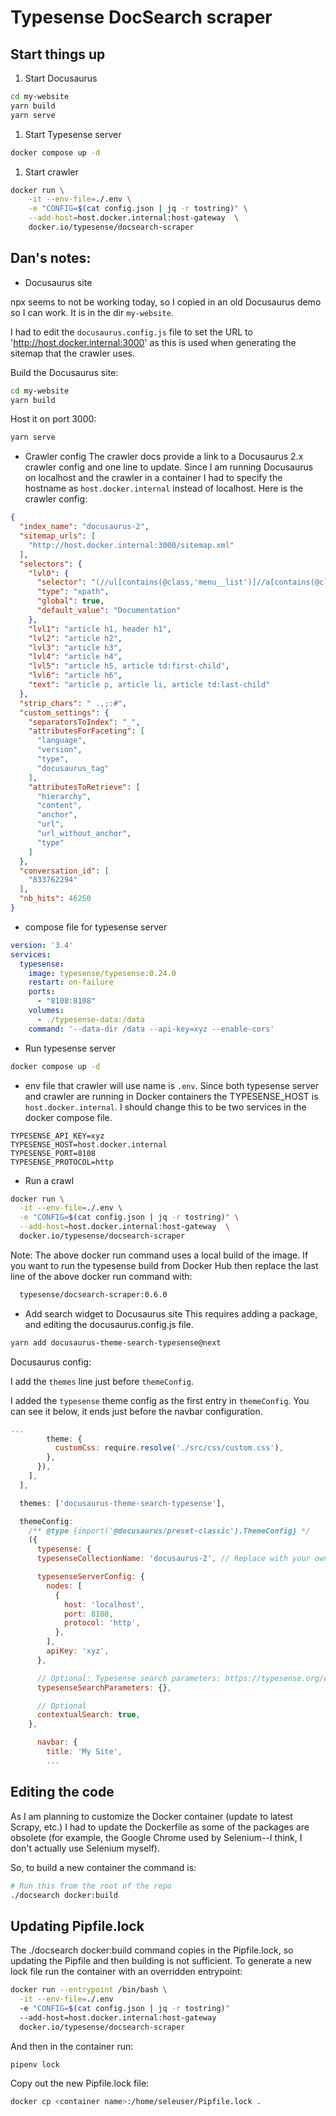 # Typesense DocSearch scraper

## Start things up

1. Start Docusaurus
```bash
cd my-website
yarn build
yarn serve
```

1. Start Typesense server
```bash
docker compose up -d
```

1. Start crawler
```bash
docker run \
    -it --env-file=./.env \
    -e "CONFIG=$(cat config.json | jq -r tostring)" \
    --add-host=host.docker.internal:host-gateway  \
    docker.io/typesense/docsearch-scraper
```

## Dan's notes:

- Docusaurus site

npx seems to not be working today, so I copied in an old Docusaurus demo
so I can work.  It is in the dir `my-website`.  

I had to edit the `docusaurus.config.js` file to set the URL to 'http://host.docker.internal:3000' as this is used when generating the sitemap that the crawler uses.

Build the Docusaurus site:
```bash
cd my-website
yarn build
```

Host it on port 3000:
```bash
yarn serve
```

- Crawler config
The crawler docs provide a link to a Docusaurus 2.x crawler config and one line to update.
Since I am running Docusaurus on localhost and the crawler in a container I had to specify
the hostname as `host.docker.internal` instead of localhost.  Here is the crawler config:

```json
{
  "index_name": "docusaurus-2",
  "sitemap_urls": [
    "http://host.docker.internal:3000/sitemap.xml"
  ],
  "selectors": {
    "lvl0": {
      "selector": "(//ul[contains(@class,'menu__list')]//a[contains(@class, 'menu__link menu__link--sublist menu__link--active')]/text() | //nav[contains(@class, 'navbar')]//a[contains(@class, 'navbar__link--active')]/text())[last()]",
      "type": "xpath",
      "global": true,
      "default_value": "Documentation"
    },
    "lvl1": "article h1, header h1",
    "lvl2": "article h2",
    "lvl3": "article h3",
    "lvl4": "article h4",
    "lvl5": "article h5, article td:first-child",
    "lvl6": "article h6",
    "text": "article p, article li, article td:last-child"
  },
  "strip_chars": " .,;:#",
  "custom_settings": {
    "separatorsToIndex": "_",
    "attributesForFaceting": [
      "language",
      "version",
      "type",
      "docusaurus_tag"
    ],
    "attributesToRetrieve": [
      "hierarchy",
      "content",
      "anchor",
      "url",
      "url_without_anchor",
      "type"
    ]
  },
  "conversation_id": [
    "833762294"
  ],
  "nb_hits": 46250
}
```

- compose file for typesense server

```yaml
version: '3.4'
services:
  typesense:
    image: typesense/typesense:0.24.0
    restart: on-failure
    ports:
      - "8108:8108"
    volumes:
      - ./typesense-data:/data
    command: '--data-dir /data --api-key=xyz --enable-cors'
```

- Run typesense server

```bash
docker compose up -d
```

- env file that crawler will use
name is `.env`.  Since both typesense server and crawler are running in Docker containers
the TYPESENSE_HOST is `host.docker.internal`.  I should change this to be two services
in the docker compose file.

```
TYPESENSE_API_KEY=xyz
TYPESENSE_HOST=host.docker.internal
TYPESENSE_PORT=8108
TYPESENSE_PROTOCOL=http
```

- Run a crawl
```bash
docker run \
  -it --env-file=./.env \
  -e "CONFIG=$(cat config.json | jq -r tostring)" \
  --add-host=host.docker.internal:host-gateway  \
  docker.io/typesense/docsearch-scraper
```  

Note: The above docker run command uses a local build of the image.  If you
want to run the typesense build from Docker Hub then replace the last line
of the above docker run command with:
```bash
  typesense/docsearch-scraper:0.6.0
```

- Add search widget to Docusaurus site
This requires adding a package, and editing the docusaurus.config.js file.

```bash
yarn add docusaurus-theme-search-typesense@next
```

Docusaurus config:

I add the `themes` line just before `themeConfig`.

I added the `typesense` theme config as the first entry in `themeConfig`.  You can see it below, it ends just before the navbar configuration.
```js
...
        theme: {
          customCss: require.resolve('./src/css/custom.css'),
        },
      }),
    ],
  ],

  themes: ['docusaurus-theme-search-typesense'],

  themeConfig:
    /** @type {import('@docusaurus/preset-classic').ThemeConfig} */
    ({
      typesense: {
      typesenseCollectionName: 'docusaurus-2', // Replace with your own doc site's name. Should match the collection name in the scraper settings.

      typesenseServerConfig: {
        nodes: [
          {
            host: 'localhost',
            port: 8108,
            protocol: 'http',
          },
        ],
        apiKey: 'xyz',
      },

      // Optional: Typesense search parameters: https://typesense.org/docs/0.21.0/api/documents.md#search-parameters
      typesenseSearchParameters: {},

      // Optional
      contextualSearch: true,
    },

      navbar: {
        title: 'My Site',
        ...
```

## Editing the code
As I am planning to customize the Docker container (update to latest Scrapy, etc.)
I had to update the Dockerfile as some of the packages are obsolete
(for example, the Google Chrome used by Selenium--I think, I don't
actually use Selenium myself).

So, to build a new container the command is:
```bash
# Run this from the root of the repo
./docsearch docker:build
```

## Updating Pipfile.lock
The ./docsearch docker:build command copies in the Pipfile.lock, so updating the Pipfile 
and then building is not sufficient.  To generate a new lock file run the container with
an overridden entrypoint:
```bash
docker run --entrypoint /bin/bash \
  -it --env-file=./.env 
  -e "CONFIG=$(cat config.json | jq -r tostring)" 
  --add-host=host.docker.internal:host-gateway  
  docker.io/typesense/docsearch-scraper
```

And then in the container run:
```bash
pipenv lock
```

Copy out the new Pipfile.lock file:
```bash
docker cp <container name>:/home/seleuser/Pipfile.lock .
```
